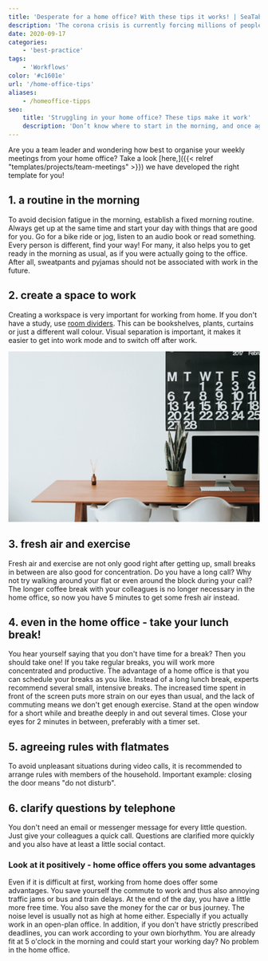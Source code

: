 ```yaml
---
title: 'Desperate for a home office? With these tips it works! | SeaTable'
description: 'The corona crisis is currently forcing millions of people to work from home. Some find it easy to adjust to the new situation, but many also struggle with it. Do you also not really know how to start in the morning? Do you keep forgetting your lunch break and instead eat your quickly made sandwiches in front of your PC? We will give you valuable tips and show you advantages that will definitely make the situation easier for you.'
date: 2020-09-17
categories:
    - 'best-practice'
tags:
    - 'Workflows'
color: '#c1601e'
url: '/home-office-tips'
aliases:
    - /homeoffice-tipps
seo:
    title: 'Struggling in your home office? These tips make it work'
    description: 'Don’t know where to start in the morning, and once again skipped lunch at home? Our simple tips help you get back on track'
---
```


Are you a team leader and wondering how best to organise your weekly meetings from your home office? Take a look [here,]({{< relref "templates/projects/team-meetings" >}}) we have developed the right template for you!

## 1\. a routine in the morning

To avoid decision fatigue in the morning, establish a fixed morning routine. Always get up at the same time and start your day with things that are good for you. Go for a bike ride or jog, listen to an audio book or read something. Every person is different, find your way! For many, it also helps you to get ready in the morning as usual, as if you were actually going to the office. After all, sweatpants and pyjamas should not be associated with work in the future.

## 2\. create a space to work

Creating a workspace is very important for working from home. If you don't have a study, use [room dividers](https://diy-family.com/diy-raumteiler-6-praktische-ideen/). This can be bookshelves, plants, curtains or just a different wall colour. Visual separation is important, it makes it easier to get into work mode and to switch off after work.

![Home office](Bildschirmfoto-2020-09-08-um-11.37.16.png)

## 3\. fresh air and exercise

Fresh air and exercise are not only good right after getting up, small breaks in between are also good for concentration. Do you have a long call? Why not try walking around your flat or even around the block during your call? The longer coffee break with your colleagues is no longer necessary in the home office, so now you have 5 minutes to get some fresh air instead.

## 4\. even in the home office - take your lunch break!

You hear yourself saying that you don't have time for a break? Then you should take one! If you take regular breaks, you will work more concentrated and productive. The advantage of a home office is that you can schedule your breaks as you like. Instead of a long lunch break, experts recommend several small, intensive breaks. The increased time spent in front of the screen puts more strain on our eyes than usual, and the lack of commuting means we don't get enough exercise. Stand at the open window for a short while and breathe deeply in and out several times. Close your eyes for 2 minutes in between, preferably with a timer set.

## 5\. agreeing rules with flatmates

To avoid unpleasant situations during video calls, it is recommended to arrange rules with members of the household. Important example: closing the door means "do not disturb".

## 6\. clarify questions by telephone

You don't need an email or messenger message for every little question. Just give your colleagues a quick call. Questions are clarified more quickly and you also have at least a little social contact.

### Look at it positively - home office offers you some advantages

Even if it is difficult at first, working from home does offer some advantages. You save yourself the commute to work and thus also annoying traffic jams or bus and train delays. At the end of the day, you have a little more free time. You also save the money for the car or bus journey. The noise level is usually not as high at home either. Especially if you actually work in an open-plan office. In addition, if you don't have strictly prescribed deadlines, you can work according to your own biorhythm. You are already fit at 5 o'clock in the morning and could start your working day? No problem in the home office.
